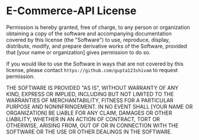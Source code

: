 # E-Commerce-API License

Permission is hereby granted, free of charge, to any person or organization obtaining a copy of the software and accompanying documentation covered by this license (the "Software") to use, reproduce, display, distribute, modify, and prepare derivative works of the Software, provided that [your name or organization] gives permission to do so.

If you would like to use the Software in ways that are not covered by this license, please contact ```https://github.com/gupta123shivam``` to request permission.

THE SOFTWARE IS PROVIDED "AS IS", WITHOUT WARRANTY OF ANY KIND, EXPRESS OR IMPLIED, INCLUDING BUT NOT LIMITED TO THE WARRANTIES OF MERCHANTABILITY, FITNESS FOR A PARTICULAR PURPOSE AND NONINFRINGEMENT. IN NO EVENT SHALL [YOUR NAME OR ORGANIZATION] BE LIABLE FOR ANY CLAIM, DAMAGES OR OTHER LIABILITY, WHETHER IN AN ACTION OF CONTRACT, TORT OR OTHERWISE, ARISING FROM, OUT OF OR IN CONNECTION WITH THE SOFTWARE OR THE USE OR OTHER DEALINGS IN THE SOFTWARE.
